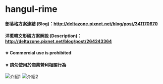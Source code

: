 # hangul-rime
#### 部落格方案連結 (Blog)：http://deltazone.pixnet.net/blog/post/341170670
#### 洋蔥韓文形碼方案解說 (Description)：http://deltazone.pixnet.net/blog/post/264243364

#### ※ Commercial use is prohibited
#### ※ 請勿使用於商業營利相關行為

![介紹1](https://raw.githubusercontent.com/oniondelta/hangul-rime/master/hangul2020_en-1.jpg)
![介紹2](https://raw.githubusercontent.com/oniondelta/hangul-rime/master/hangul2020_en-2.jpg)
